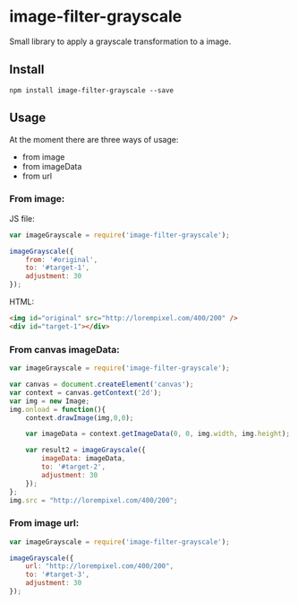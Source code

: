 # image-filter-grayscale

Small library to apply a grayscale transformation to a image.

## Install

```
npm install image-filter-grayscale --save
```

## Usage
At the moment there are three ways of usage:
* from image
* from imageData
* from url

### From image:

JS file:
```js
var imageGrayscale = require('image-filter-grayscale');

imageGrayscale({
    from: '#original',
    to: '#target-1',
    adjustment: 30
});
```

HTML:
```html
<img id="original" src="http://lorempixel.com/400/200" />
<div id="target-1"></div>
```

### From canvas imageData:

```js
var imageGrayscale = require('image-filter-grayscale');

var canvas = document.createElement('canvas');
var context = canvas.getContext('2d');
var img = new Image;
img.onload = function(){
    context.drawImage(img,0,0);

    var imageData = context.getImageData(0, 0, img.width, img.height);

    var result2 = imageGrayscale({
        imageData: imageData,
        to: '#target-2',
        adjustment: 30
    });
};
img.src = "http://lorempixel.com/400/200";
```

### From image url:
```js
var imageGrayscale = require('image-filter-grayscale');

imageGrayscale({
    url: "http://lorempixel.com/400/200",
    to: '#target-3',
    adjustment: 30
});
```
